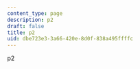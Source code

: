 ```yaml
---
content_type: page
description: p2
draft: false
title: p2
uid: dbe723e3-3a66-420e-8d0f-838a495ffffc
---
```

p2